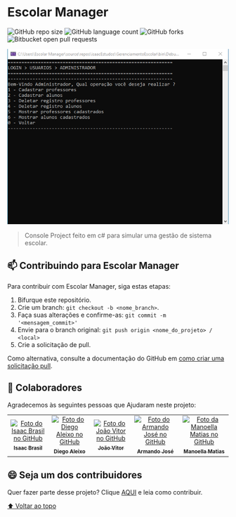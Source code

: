 # Escolar Manager

<!---Esses são exemplos. Veja https://shields.io para outras pessoas ou para personalizar este conjunto de escudos. Você pode querer incluir dependências, status do projeto e informações de licença aqui--->

![GitHub repo size](https://img.shields.io/github/repo-size/Isaac-Brasil-EM/Escolar-manager?style=for-the-badge)
![GitHub language count](https://img.shields.io/github/languages/count/Isaac-Brasil-EM/Escolar-manager?style=for-the-badge)
![GitHub forks](https://img.shields.io/github/forks/Isaac-Brasil-EM/Escolar-manager?style=for-the-badge)
![Bitbucket open pull requests](https://img.shields.io/bitbucket/pr-raw/Isaac-Brasil-EM/Escolar-manager?style=for-the-badge)

<img src="escolar-manager-console.png" alt="exemplo imagem">

> Console Project feito em c# para simular uma gestão de sistema escolar.

## 📫 Contribuindo para Escolar Manager
<!---Se o seu README for longo ou se você tiver algum processo ou etapas específicas que deseja que os contribuidores sigam, considere a criação de um arquivo CONTRIBUTING.md separado--->
Para contribuir com Escolar Manager, siga estas etapas:

1. Bifurque este repositório.
2. Crie um branch: `git checkout -b <nome_branch>`.
3. Faça suas alterações e confirme-as: `git commit -m '<mensagem_commit>'`
4. Envie para o branch original: `git push origin <nome_do_projeto> / <local>`
5. Crie a solicitação de pull.

Como alternativa, consulte a documentação do GitHub em [como criar uma solicitação pull](https://help.github.com/en/github/collaborating-with-issues-and-pull-requests/creating-a-pull-request).

## 🤝 Colaboradores

Agradecemos às seguintes pessoas que Ajudaram neste projeto:

<table>
  <tr>
    <td align="center">
      <a href="https://github.com/Isaac-Brasil-EM">
        <img src="https://avatars.githubusercontent.com/u/114941431?v=4" width="100px;" alt="Foto do Isaac Brasil no GitHub"/><br>
        <sub>
          <b>Isaac Brasil</b>
        </sub>
      </a>
    </td>
     <td align="center">
      <a href="https://github.com/Diego-Aleixo-EM">
        <img src="https://avatars.githubusercontent.com/u/54810655?v=4" width="100px;" alt="Foto do Diego Aleixo no GitHub"/><br>
        <sub>
          <b>Diego Aleixo</b>
        </sub>
      </a>
    </td>
     <td align="center">
      <a href="https://github.com/Joao-Rezende-EM">
        <img src="https://avatars.githubusercontent.com/u/88397690?v=4" width="100px;" alt="Foto do João Vitor no GitHub"/><br>
        <sub>
          <b>João Vitor</b>
        </sub>
      </a>
    </td>
    <td align="center">
      <a href="https://github.com/armandoj-oliveira">
        <img src="https://avatars.githubusercontent.com/u/90426365?v=4" width="100px;" alt="Foto do Armando José no GitHub"/><br>
        <sub>
          <b>Armando José</b>
        </sub>
      </a>
    </td>
    <td align="center">
      <a href="https://github.com/Manoella-Matias-EM">
        <img src="https://avatars.githubusercontent.com/u/114941466?v=4" width="100px;" alt="Foto da Manoella Matias no GitHub"/><br>
        <sub>
          <b>Manoella Matias</b>
        </sub>
      </a>
    </td>
  </tr>
</table>


## 😄 Seja um dos contribuidores<br>

Quer fazer parte desse projeto? Clique [AQUI](https://github.com/Isaac-Brasil-EM/Escolar-manager#-contribuindo-para-escolar-manager) e leia como contribuir.

[⬆ Voltar ao topo](#escolar-manager)<br>
